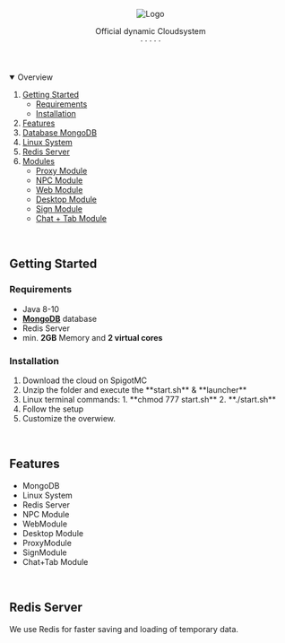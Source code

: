 <p align="center">
  <img src="https://i.postimg.cc/qBCMKL7J/Jupiter-Cloud.png" alt="Logo">
</p>

<p>
  <p align="center">
    Official dynamic Cloudsystem
    <br />
    <a href=""></a>
    ·
    <a href=""></a>
    ·
    <a href=""></a>
    ·
    <a href=""></a>
    ·
    <a href=""></a>
    ·
    <a href=""></a>
  </p>

</p>

<br />
<br />

<details open="open">
  <summary>Overview</summary>
  <ol>
    <li>
      <a href="#getting-started">Getting Started</a>
      <ul>
        <li><a href="#requirements">Requirements</a></li>
        <li><a href="#installation">Installation</a></li>
      </ul>
    </li>
    <li><a href="#features">Features</a></li>
    </ul>
        <li><a href="#database">Database MongoDB</a></li>
        <li><a href="#system">Linux System</a></li>
        <li><a href="#server">Redis Server</a></li>
    <li>
      <a href="#modules">Modules</a>
      <ul>
        <li><a href="#proxy">Proxy Module</a></li>
        <li><a href="#npc">NPC Module</a></li>
        <li><a href="#web">Web Module</a></li>
        <li><a href="#desktop">Desktop Module</a></li>
        <li><a href="#sign">Sign Module</a></li>
        <li><a href="#chat + tab">Chat + Tab Module</a></li>
      </ul>
    </li>
  </ol>
</details>

<br />

## Getting Started

### Requirements
* Java 8-10
* **[MongoDB](https://www.mongodb.com/cloud/atlas/lp/try2-de?utm_source=google&utm_campaign=gs_emea_germany_search_core_brand_atlas_desktop&utm_term=mongodb&utm_medium=cpc_paid_search&utm_ad=e&utm_ad_campaign_id=12212624524&gclid=Cj0KCQjw5auGBhDEARIsAFyNm9EkpiB2K-5CMNxHkHcY7VbdNE_4HrbwDOSrMmjgNAve270Hnd9pjRoaAqFgEALw_wcB)** database
* Redis Server
* min. **2GB** Memory and **2 virtual cores**

### Installation
<ol>
  <li>Download the cloud on SpigotMC</li>
  <li>Unzip the folder and execute the **start.sh** & **launcher**</li>
  <li>Linux terminal commands: 1. **chmod 777 start.sh** 2. **./start.sh**</li>
  <li>Follow the setup</li>
  <li>Customize the overwiew.</li>
</ol>

<br />

## Features
* MongoDB
* Linux System
* Redis Server
* NPC Module
* WebModule
* Desktop Module 
* ProxyModule
* SignModule
* Chat+Tab Module

<br />

## Redis Server
We use Redis for faster saving and loading of temporary data.
<br />
<br />


<br />



